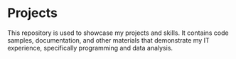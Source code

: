 # Projects
This repository is used to showcase my projects and skills. It contains code samples, documentation, and other materials that demonstrate my IT experience, specifically programming and data analysis.
